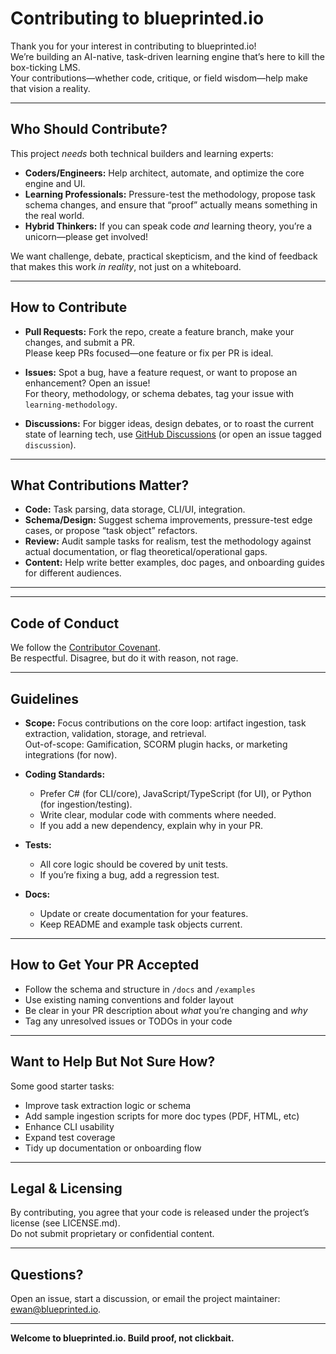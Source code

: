 # Contributing to blueprinted.io

Thank you for your interest in contributing to blueprinted.io!  
We’re building an AI-native, task-driven learning engine that’s here to kill the box-ticking LMS.  
Your contributions—whether code, critique, or field wisdom—help make that vision a reality.

---

## Who Should Contribute?

This project *needs* both technical builders and learning experts:

- **Coders/Engineers:** Help architect, automate, and optimize the core engine and UI.
- **Learning Professionals:** Pressure-test the methodology, propose task schema changes, and ensure that “proof” actually means something in the real world.
- **Hybrid Thinkers:** If you can speak code *and* learning theory, you’re a unicorn—please get involved!

We want challenge, debate, practical skepticism, and the kind of feedback that makes this work *in reality*, not just on a whiteboard.

---

## How to Contribute

- **Pull Requests:** Fork the repo, create a feature branch, make your changes, and submit a PR.  
  Please keep PRs focused—one feature or fix per PR is ideal.

- **Issues:** Spot a bug, have a feature request, or want to propose an enhancement? Open an issue!  
  For theory, methodology, or schema debates, tag your issue with `learning-methodology`.

- **Discussions:** For bigger ideas, design debates, or to roast the current state of learning tech, use [GitHub Discussions](https://github.com/YOURREPO/discussions) (or open an issue tagged `discussion`).

---

## What Contributions Matter?

- **Code:** Task parsing, data storage, CLI/UI, integration.
- **Schema/Design:** Suggest schema improvements, pressure-test edge cases, or propose “task object” refactors.
- **Review:** Audit sample tasks for realism, test the methodology against actual documentation, or flag theoretical/operational gaps.
- **Content:** Help write better examples, doc pages, and onboarding guides for different audiences.

---


---

## Code of Conduct

We follow the [Contributor Covenant](https://www.contributor-covenant.org/).  
Be respectful. Disagree, but do it with reason, not rage.

---

## Guidelines

- **Scope:** Focus contributions on the core loop: artifact ingestion, task extraction, validation, storage, and retrieval.  
  Out-of-scope: Gamification, SCORM plugin hacks, or marketing integrations (for now).

- **Coding Standards:**  
  - Prefer C# (for CLI/core), JavaScript/TypeScript (for UI), or Python (for ingestion/testing).  
  - Write clear, modular code with comments where needed.  
  - If you add a new dependency, explain why in your PR.

- **Tests:**  
  - All core logic should be covered by unit tests.  
  - If you’re fixing a bug, add a regression test.

- **Docs:**  
  - Update or create documentation for your features.  
  - Keep README and example task objects current.

---

## How to Get Your PR Accepted

- Follow the schema and structure in `/docs` and `/examples`
- Use existing naming conventions and folder layout
- Be clear in your PR description about *what* you’re changing and *why*
- Tag any unresolved issues or TODOs in your code

---

## Want to Help But Not Sure How?

Some good starter tasks:
- Improve task extraction logic or schema
- Add sample ingestion scripts for more doc types (PDF, HTML, etc)
- Enhance CLI usability
- Expand test coverage
- Tidy up documentation or onboarding flow

---

## Legal & Licensing

By contributing, you agree that your code is released under the project’s license (see LICENSE.md).  
Do not submit proprietary or confidential content.

---

## Questions?

Open an issue, start a discussion, or email the project maintainer: [ewan@blueprinted.io](mailto:ewan@blueprinted.io).

---

**Welcome to blueprinted.io. Build proof, not clickbait.**
